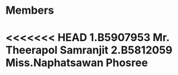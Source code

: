 Members
=======
<<<<<<< HEAD
1.B5907953 Mr.	Theerapol Samranjit
2.B5812059 Miss.Naphatsawan Phosree
======

